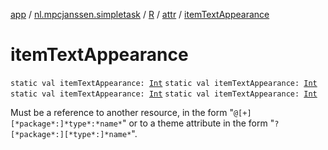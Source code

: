 [app](../../../index.md) / [nl.mpcjanssen.simpletask](../../index.md) / [R](../index.md) / [attr](index.md) / [itemTextAppearance](.)

# itemTextAppearance

`static val itemTextAppearance: `[`Int`](https://kotlinlang.org/api/latest/jvm/stdlib/kotlin/-int/index.html)
`static val itemTextAppearance: `[`Int`](https://kotlinlang.org/api/latest/jvm/stdlib/kotlin/-int/index.html)
`static val itemTextAppearance: `[`Int`](https://kotlinlang.org/api/latest/jvm/stdlib/kotlin/-int/index.html)
`static val itemTextAppearance: `[`Int`](https://kotlinlang.org/api/latest/jvm/stdlib/kotlin/-int/index.html)

Must be a reference to another resource, in the form "`@[+][*package*:]*type*:*name*`" or to a theme attribute in the form "`?[*package*:][*type*:]*name*`".


